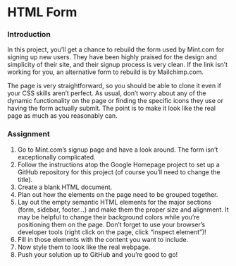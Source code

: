 # HTML Form

### Introduction

In this project, you’ll get a chance to rebuild the form used by Mint.com for signing up new users. They have been highly praised for the design and simplicity of their site, and their signup process is very clean. If the link isn’t working for you, an alternative form to rebuild is by Mailchimp.com.

The page is very straightforward, so you should be able to clone it even if your CSS skills aren’t perfect. As usual, don’t worry about any of the dynamic functionality on the page or finding the specific icons they use or having the form actually submit. The point is to make it look like the real page as much as you reasonably can.

### Assignment

1. Go to Mint.com’s signup page and have a look around. The form isn’t exceptionally complicated.
2. Follow the instructions atop the Google Homepage project to set up a GitHub repository for this project (of course you’ll need to change the title).
3. Create a blank HTML document.
4. Plan out how the elements on the page need to be grouped together.
5. Lay out the empty semantic HTML elements for the major sections (form, sidebar, footer…) and make them the proper size and alignment. It may be helpful to change their background colors while you’re positioning them on the page. Don’t forget to use your browser’s developer tools (right click on the page, click “inspect element”)!
6. Fill in those elements with the content you want to include.
7. Now style them to look like the real webpage.
8. Push your solution up to GitHub and you’re good to go!
